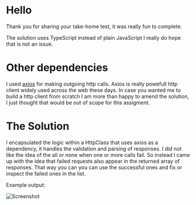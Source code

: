 # Hello

Thank you for sharing your take-home test, it was really fun to complete.

The solution uses TypeScript instead of plain JavaScript I really do hope that is not an issue. 

# Other dependencies

I used [axios](https://github.com/axios/axios) for making outgoing http calls. Axios is really powefull http client widely used across the web these days. 
In case you wanted me to build a http client from scratch I am more than happy to amend the solution, I just thought that would be out of scope for this assigment. 

# The Solution

I encapsulated the logic within a HttpClass that uses axios as a dependency, it handles the validation and parsing of responses. I did not like the idea of the all or none when one
or more calls fail. So instead I came up with the idea that failed requests also appear in the returned array of responses. That way you can you can use the successful ones and fix or inspect
the failed ones in the list. 

Example output:

![Screenshot](example.png)

